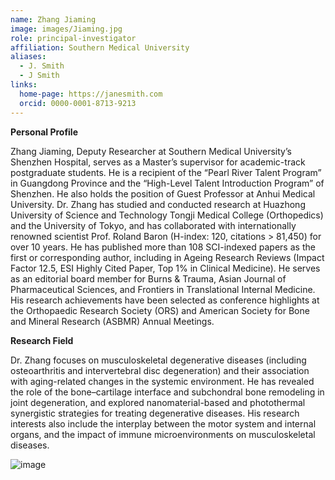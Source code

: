 ```yaml
---
name: Zhang Jiaming
image: images/Jiaming.jpg
role: principal-investigator
affiliation: Southern Medical University 
aliases:
  - J. Smith
  - J Smith
links:
  home-page: https://janesmith.com
  orcid: 0000-0001-8713-9213
---
```


**Personal Profile**

Zhang Jiaming, Deputy Researcher at Southern Medical University’s Shenzhen Hospital, serves as a Master’s supervisor for academic-track postgraduate students. He is a recipient of the “Pearl River Talent Program” in Guangdong Province and the “High-Level Talent Introduction Program” of Shenzhen. He also holds the position of Guest Professor at Anhui Medical University. Dr. Zhang has studied and conducted research at Huazhong University of Science and Technology Tongji Medical College (Orthopedics) and the University of Tokyo, and has collaborated with internationally renowned scientist Prof. Roland Baron (H-index: 120, citations > 81,450) for over 10 years.
He has published more than 108 SCI-indexed papers as the first or corresponding author, including in Ageing Research Reviews (Impact Factor 12.5, ESI Highly Cited Paper, Top 1% in Clinical Medicine). He serves as an editorial board member for Burns & Trauma, Asian Journal of Pharmaceutical Sciences, and Frontiers in Translational Internal Medicine. His research achievements have been selected as conference highlights at the Orthopaedic Research Society (ORS) and American Society for Bone and Mineral Research (ASBMR) Annual Meetings.

**Research Field**

Dr. Zhang focuses on musculoskeletal degenerative diseases (including osteoarthritis and intervertebral disc degeneration) and their association with aging-related changes in the systemic environment. He has revealed the role of the bone–cartilage interface and subchondral bone remodeling in joint degeneration, and explored nanomaterial-based and photothermal synergistic strategies for treating degenerative diseases. His research interests also include the interplay between the motor system and internal organs, and the impact of immune microenvironments on musculoskeletal diseases.


![image](https://github.com/user-attachments/assets/87d9736e-fc33-4636-8649-3125878c4a02)
